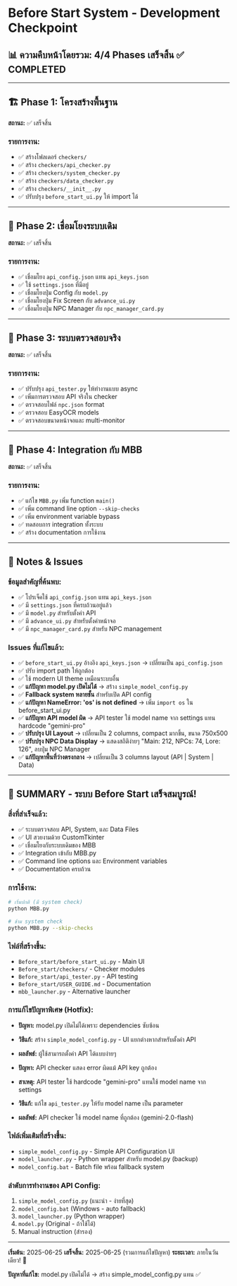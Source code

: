 # Before Start System - Development Checkpoint

## 📊 ความคืบหน้าโดยรวม: 4/4 Phases เสร็จสิ้น ✅ COMPLETED

---

## 🏗️ Phase 1: โครงสร้างพื้นฐาน
**สถานะ:** ✅ เสร็จสิ้น

### รายการงาน:
- ✅ สร้างโฟลเดอร์ `checkers/`
- ✅ สร้าง `checkers/api_checker.py`
- ✅ สร้าง `checkers/system_checker.py` 
- ✅ สร้าง `checkers/data_checker.py`
- ✅ สร้าง `checkers/__init__.py`
- ✅ ปรับปรุง `before_start_ui.py` ให้ import ได้

---

## 🔗 Phase 2: เชื่อมโยงระบบเดิม
**สถานะ:** ✅ เสร็จสิ้น

### รายการงาน:
- ✅ เชื่อมโยง `api_config.json` แทน `api_keys.json`
- ✅ ใช้ `settings.json` ที่มีอยู่
- ✅ เชื่อมโยงปุ่ม Config กับ `model.py`
- ✅ เชื่อมโยงปุ่ม Fix Screen กับ `advance_ui.py`
- ✅ เชื่อมโยงปุ่ม NPC Manager กับ `npc_manager_card.py`

---

## 🧪 Phase 3: ระบบตรวจสอบจริง
**สถานะ:** ✅ เสร็จสิ้น

### รายการงาน:
- ✅ ปรับปรุง `api_tester.py` ให้ทำงานแบบ async
- ✅ เพิ่มการตรวจสอบ API จริงใน checker
- ✅ ตรวจสอบไฟล์ `npc.json` format
- ✅ ตรวจสอบ EasyOCR models
- ✅ ตรวจสอบขนาดหน้าจอและ multi-monitor

---

## 🚀 Phase 4: Integration กับ MBB
**สถานะ:** ✅ เสร็จสิ้น

### รายการงาน:
- ✅ แก้ไข `MBB.py` เพิ่ม function `main()`
- ✅ เพิ่ม command line option `--skip-checks`
- ✅ เพิ่ม environment variable bypass
- ✅ ทดสอบการ integration ทั้งระบบ
- ✅ สร้าง documentation การใช้งาน

---

## 📝 Notes & Issues

### ข้อมูลสำคัญที่ค้นพบ:
- ✅ โปรเจ็คใช้ `api_config.json` แทน `api_keys.json`
- ✅ มี `settings.json` ที่ครบถ้วนอยู่แล้ว
- ✅ มี `model.py` สำหรับตั้งค่า API
- ✅ มี `advance_ui.py` สำหรับตั้งค่าหน้าจอ
- ✅ มี `npc_manager_card.py` สำหรับ NPC management

### Issues ที่แก้ไขแล้ว:
- ✅ `before_start_ui.py` อ้างอิง `api_keys.json` → เปลี่ยนเป็น `api_config.json`
- ✅ ปรับ import path ให้ถูกต้อง
- ✅ ใช้ modern UI theme เหมือนระบบอื่น
- ✅ **แก้ปัญหา model.py เปิดไม่ได้** → สร้าง `simple_model_config.py`
- ✅ **Fallback system หลายชั้น** สำหรับเปิด API config
- ✅ **แก้ปัญหา NameError: 'os' is not defined** → เพิ่ม `import os` ใน before_start_ui.py
- ✅ **แก้ปัญหา API model ผิด** → API tester ใช้ model name จาก settings แทน hardcode "gemini-pro"
- ✅ **ปรับปรุง UI Layout** → เปลี่ยนเป็น 2 columns, compact มากขึ้น, ขนาด 750x500
- ✅ **ปรับปรุง NPC Data Display** → แสดงสถิติง่ายๆ "Main: 212, NPCs: 74, Lore: 126", ลบปุ่ม NPC Manager
- ✅ **แก้ปัญหาพื้นที่ว่างตรงกลาง** → เปลี่ยนเป็น 3 columns layout (API | System | Data)

---

## 🎉 SUMMARY - ระบบ Before Start เสร็จสมบูรณ์!

### สิ่งที่สำเร็จแล้ว:
- ✅ ระบบตรวจสอบ API, System, และ Data Files
- ✅ UI สวยงามด้วย CustomTkinter
- ✅ เชื่อมโยงกับระบบเดิมของ MBB
- ✅ Integration เข้ากับ MBB.py 
- ✅ Command line options และ Environment variables
- ✅ Documentation ครบถ้วน

### การใช้งาน:
```bash
# เริ่มปกติ (มี system check)
python MBB.py

# ข้าม system check  
python MBB.py --skip-checks
```

### ไฟล์ที่สร้างขึ้น:
- `Before_start/before_start_ui.py` - Main UI
- `Before_start/checkers/` - Checker modules
- `Before_start/api_tester.py` - API testing
- `Before_start/USER_GUIDE.md` - Documentation
- `mbb_launcher.py` - Alternative launcher

### การแก้ไขปัญหาพิเศษ (Hotfix):
- **ปัญหา:** model.py เปิดไม่ได้เพราะ dependencies ซับซ้อน
- **วิธีแก้:** สร้าง `simple_model_config.py` - UI แยกต่างหากสำหรับตั้งค่า API
- **ผลลัพธ์:** ผู้ใช้สามารถตั้งค่า API ได้แบบง่ายๆ

- **ปัญหา:** API checker แสดง error ผิดแม้ API key ถูกต้อง
- **สาเหตุ:** API tester ใช้ hardcode "gemini-pro" แทนใช้ model name จาก settings
- **วิธีแก้:** แก้ไข `api_tester.py` ให้รับ model name เป็น parameter
- **ผลลัพธ์:** API checker ใช้ model name ที่ถูกต้อง (gemini-2.0-flash)

### ไฟล์เพิ่มเติมที่สร้างขึ้น:
- `simple_model_config.py` - Simple API Configuration UI
- `model_launcher.py` - Python wrapper สำหรับ model.py (backup)
- `model_config.bat` - Batch file พร้อม fallback system

### ลำดับการทำงานของ API Config:
1. `simple_model_config.py` (แนะนำ - ง่ายที่สุด)
2. `model_config.bat` (Windows - auto fallback)
3. `model_launcher.py` (Python wrapper)
4. `model.py` (Original - ถ้าใช้ได้)
5. Manual instruction (สำรอง)


---

**เริ่มต้น:** 2025-06-25
**เสร็จสิ้น:** 2025-06-25 (รวมการแก้ไขปัญหา)
**ระยะเวลา:** ภายในวันเดียว! 🚀

**ปัญหาที่แก้ไข:** model.py เปิดไม่ได้ → สร้าง simple_model_config.py แทน ✅

